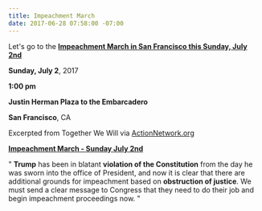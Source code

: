 ```yaml
---
title: Impeachment March
date: 2017-06-28 07:58:00 -07:00
---
```


Let's go to the [**Impeachment March in San Francisco this Sunday, July 2nd**](https://www.facebook.com/Impeachment-March-San-Francisco-293365771087883/)

**Sunday, July 2**, 2017

**1:00 pm**

**Justin Herman Plaza to the Embarcadero**

**San Francisco**, CA


Excerpted from Together We Will via [ActionNetwork.org](http://twwusa.org/?s=impeachment)

[**Impeachment March - Sunday July 2nd**](https://www.facebook.com/Impeachment-March-San-Francisco-293365771087883/)

"  **Trump** has been in blatant **violation of the Constitution** from the day he was sworn into the office of President, and now it is clear that there are additional grounds for impeachment based on **obstruction of justice**.  We must send a clear message to Congress that they need to do their job and begin impeachment proceedings now.  "



